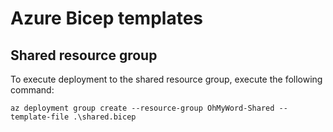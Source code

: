 # Azure Bicep templates

## Shared resource group

To execute deployment to the shared resource group, execute the following command:

`az deployment group create --resource-group OhMyWord-Shared --template-file .\shared.bicep`
